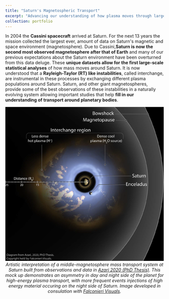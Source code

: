 ```yaml
---
title: "Saturn's Magnetospheric Transport"
excerpt: "Advancing our understanding of how plasma moves through large planetary systems."
collection: portfolio
---
```


In 2004 the **Cassini spacecraft** arrived at Saturn. For the next 13 years the mission collected the largest ever, amount of data on Saturn's magnetic and space environment (magnetosphere). Due to Cassini,**Saturn is now the second most observed magnetosphere after that of Earth** and many of our previous expectations about the Saturn environment have been overturned from this data deluge. These **unique datasets allow for the first large-scale statistical analyses** of how mass moves around Saturn. It is now understood that a **Rayleigh-Taylor (RT) like instabilities**, called interchange, are instrumental in these processes by exchanging different plasma populations around Saturn. Saturn, and other giant magnetospheres, provide some of the best observations of these instabilities in a naturally evolving system allowing important studies that help **fill in our understanding of transport around planetary bodies**. 

<img src="/images/Azari2020_BasicDiagram_small.png" alt="Drawing" /> 

<center> <em> Artistic interpretation of a middle-magnetosphere mass transport system at Saturn built from observations and data in <a href="http://hdl.handle.net/2027.42/155251">Azari 2020 (PhD Thesis)</a>. This mock up demonstrates an asymmetry in day and night side of the planet for high-energy plasma transport, with more frequent events injections of high energy material occuring on the night side of Saturn. Image developed in consulation with <a href="https://falconierivisuals.com/">Falconieri Visuals</a>. </em> </center>

